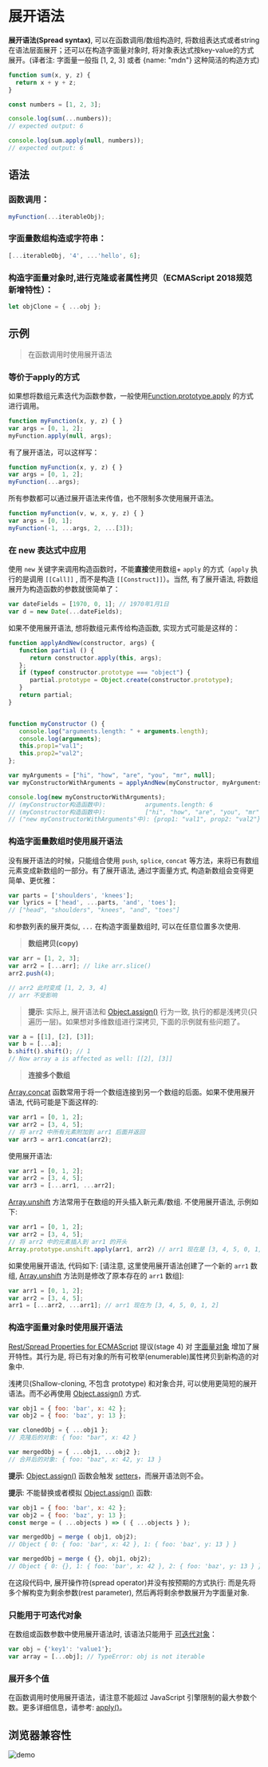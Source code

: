 # 展开语法

**展开语法(Spread syntax)**, 可以在函数调用/数组构造时, 将数组表达式或者string在语法层面展开；还可以在构造字面量对象时, 将对象表达式按key-value的方式展开。(译者注: 字面量一般指 [1, 2, 3] 或者 {name: "mdn"} 这种简洁的构造方式)

```js
function sum(x, y, z) {
  return x + y + z;
}

const numbers = [1, 2, 3];

console.log(sum(...numbers));
// expected output: 6

console.log(sum.apply(null, numbers));
// expected output: 6
```

## 语法

### 函数调用：

```js
myFunction(...iterableObj);
```

### 字面量数组构造或字符串：

```js
[...iterableObj, '4', ...'hello', 6];
```

### 构造字面量对象时,进行克隆或者属性拷贝（ECMAScript 2018规范新增特性）：

```js
let objClone = { ...obj };
```

## 示例

> 在函数调用时使用展开语法

### 等价于apply的方式

如果想将数组元素迭代为函数参数，一般使用[Function.prototype.apply](https://developer.mozilla.org/zh-CN/docs/Web/JavaScript/Reference/Global_Objects/Function/apply) 的方式进行调用。

```js
function myFunction(x, y, z) { }
var args = [0, 1, 2];
myFunction.apply(null, args);
```

有了展开语法，可以这样写：

```js
function myFunction(x, y, z) { }
var args = [0, 1, 2];
myFunction(...args);
```

所有参数都可以通过展开语法来传值，也不限制多次使用展开语法。

```js
function myFunction(v, w, x, y, z) { }
var args = [0, 1];
myFunction(-1, ...args, 2, ...[3]);
```

### 在 new 表达式中应用

使用 `new` 关键字来调用构造函数时，不能**直接**使用数组+ `apply` 的方式（`apply` 执行的是调用 `[[Call]]` , 而不是构造 `[[Construct]]`）。当然, 有了展开语法, 将数组展开为构造函数的参数就很简单了：

```js
var dateFields = [1970, 0, 1]; // 1970年1月1日
var d = new Date(...dateFields);
```

如果不使用展开语法, 想将数组元素传给构造函数, 实现方式可能是这样的：

```js
function applyAndNew(constructor, args) {
   function partial () {
      return constructor.apply(this, args);
   };
   if (typeof constructor.prototype === "object") {
      partial.prototype = Object.create(constructor.prototype);
   }
   return partial;
}


function myConstructor () {
   console.log("arguments.length: " + arguments.length);
   console.log(arguments);
   this.prop1="val1";
   this.prop2="val2";
};

var myArguments = ["hi", "how", "are", "you", "mr", null];
var myConstructorWithArguments = applyAndNew(myConstructor, myArguments);

console.log(new myConstructorWithArguments);
// (myConstructor构造函数中):           arguments.length: 6
// (myConstructor构造函数中):           ["hi", "how", "are", "you", "mr", null]
// ("new myConstructorWithArguments"中): {prop1: "val1", prop2: "val2"}
```

### 构造字面量数组时使用展开语法

没有展开语法的时候，只能组合使用 `push`, `splice`, `concat` 等方法，来将已有数组元素变成新数组的一部分。有了展开语法,  通过字面量方式, 构造新数组会变得更简单、更优雅：

```js
var parts = ['shoulders', 'knees'];
var lyrics = ['head', ...parts, 'and', 'toes']; 
// ["head", "shoulders", "knees", "and", "toes"]
```

和参数列表的展开类似,  `...` 在构造字面量数组时, 可以在任意位置多次使用.

> **数组拷贝(copy)**

```js
var arr = [1, 2, 3];
var arr2 = [...arr]; // like arr.slice()
arr2.push(4);

// arr2 此时变成 [1, 2, 3, 4]
// arr 不受影响
```

> **提示**: 实际上, 展开语法和 [Object.assign()](https://developer.mozilla.org/zh-CN/docs/Web/JavaScript/Reference/Global_Objects/Object/assign) 行为一致, 执行的都是浅拷贝(只遍历一层)。如果想对多维数组进行深拷贝, 下面的示例就有些问题了。

```js
var a = [[1], [2], [3]];
var b = [...a];
b.shift().shift(); // 1
// Now array a is affected as well: [[2], [3]]
```

> **连接多个数组**

[Array.concat](https://developer.mozilla.org/zh-CN/docs/Web/JavaScript/Reference/Global_Objects/Array/concat) 函数常用于将一个数组连接到另一个数组的后面。如果不使用展开语法, 代码可能是下面这样的:

```js
var arr1 = [0, 1, 2];
var arr2 = [3, 4, 5];
// 将 arr2 中所有元素附加到 arr1 后面并返回
var arr3 = arr1.concat(arr2);
```

使用展开语法:

```js
var arr1 = [0, 1, 2];
var arr2 = [3, 4, 5];
var arr3 = [...arr1, ...arr2];
```

[Array.unshift](https://developer.mozilla.org/zh-CN/docs/Web/JavaScript/Reference/Global_Objects/Array/unshift) 方法常用于在数组的开头插入新元素/数组.  不使用展开语法, 示例如下:

```js
var arr1 = [0, 1, 2];
var arr2 = [3, 4, 5];
// 将 arr2 中的元素插入到 arr1 的开头
Array.prototype.unshift.apply(arr1, arr2) // arr1 现在是 [3, 4, 5, 0, 1, 2]
```

如果使用展开语法, 代码如下:  [请注意, 这里使用展开语法创建了一个新的 `arr1` 数组,  [Array.unshift](https://developer.mozilla.org/zh-CN/docs/Web/JavaScript/Reference/Global_Objects/Array/unshift) 方法则是修改了原本存在的 `arr1` 数组]:

```js
var arr1 = [0, 1, 2];
var arr2 = [3, 4, 5];
arr1 = [...arr2, ...arr1]; // arr1 现在为 [3, 4, 5, 0, 1, 2]
```

### 构造字面量对象时使用展开语法

[Rest/Spread Properties for ECMAScript](https://github.com/tc39/proposal-object-rest-spread) 提议(stage 4) 对 [字面量对象](https://developer.mozilla.org/zh-CN/docs/Web/JavaScript/Reference/Operators/Object_initializer) 增加了展开特性。其行为是, 将已有对象的所有可枚举(enumerable)属性拷贝到新构造的对象中.

浅拷贝(Shallow-cloning, 不包含 prototype) 和对象合并, 可以使用更简短的展开语法。而不必再使用 [Object.assign()](https://developer.mozilla.org/zh-CN/docs/Web/JavaScript/Reference/Global_Objects/Object/assign) 方式.

```js
var obj1 = { foo: 'bar', x: 42 };
var obj2 = { foo: 'baz', y: 13 };

var clonedObj = { ...obj1 };
// 克隆后的对象: { foo: "bar", x: 42 }

var mergedObj = { ...obj1, ...obj2 };
// 合并后的对象: { foo: "baz", x: 42, y: 13 }
```

**提示**: [Object.assign()](https://developer.mozilla.org/zh-CN/docs/Web/JavaScript/Reference/Global_Objects/Object/assign) 函数会触发 [setters](https://developer.mozilla.org/zh-CN/docs/Web/JavaScript/Reference/Functions/set)，而展开语法则不会。

**提示**: 不能替换或者模拟 [Object.assign()](https://developer.mozilla.org/zh-CN/docs/Web/JavaScript/Reference/Global_Objects/Object/assign) 函数:

```js
var obj1 = { foo: 'bar', x: 42 };
var obj2 = { foo: 'baz', y: 13 };
const merge = ( ...objects ) => ( { ...objects } );

var mergedObj = merge ( obj1, obj2);
// Object { 0: { foo: 'bar', x: 42 }, 1: { foo: 'baz', y: 13 } }

var mergedObj = merge ( {}, obj1, obj2);
// Object { 0: {}, 1: { foo: 'bar', x: 42 }, 2: { foo: 'baz', y: 13 } }
```

在这段代码中, 展开操作符(spread operator)并没有按预期的方式执行:  而是先将多个解构变为剩余参数(rest parameter), 然后再将剩余参数展开为字面量对象.

### 只能用于可迭代对象

在数组或函数参数中使用展开语法时, 该语法只能用于 [可迭代对象](https://developer.mozilla.org/zh-CN/docs/Web/JavaScript/Reference/Global_Objects/Symbol/iterator)：

```js
var obj = {'key1': 'value1'};
var array = [...obj]; // TypeError: obj is not iterable
```

### 展开多个值

在函数调用时使用展开语法，请注意不能超过 JavaScript 引擎限制的最大参数个数。更多详细信息，请参考: [apply()](https://developer.mozilla.org/zh-CN/docs/Web/JavaScript/Reference/Global_Objects/Function/apply)。

## 浏览器兼容性

![demo](/notes/assets/mozillaJs/1626773067165.jpg)
